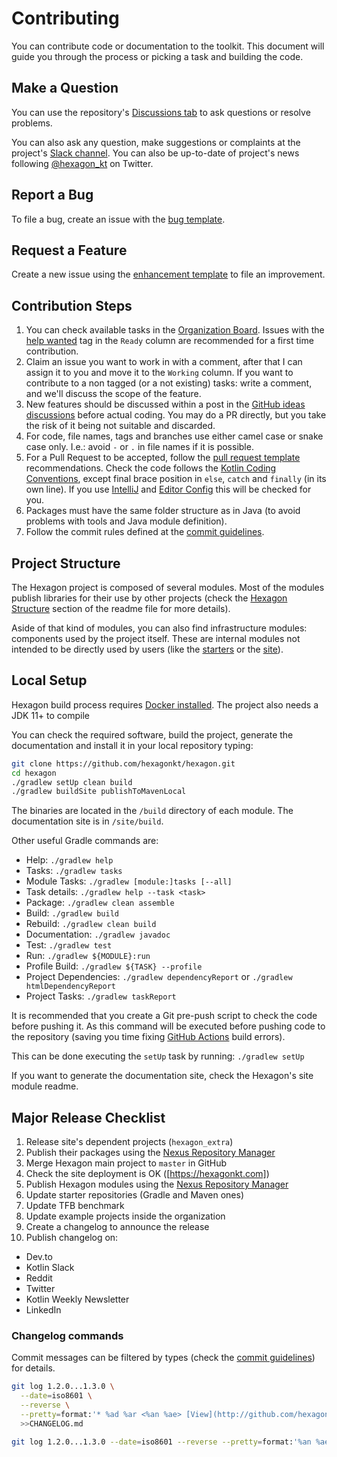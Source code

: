
# Contributing
You can contribute code or documentation to the toolkit. This document will guide you through the
process or picking a task and building the code.

## Make a Question
You can use the repository's [Discussions tab][discussion] to ask questions or resolve problems.

You can also ask any question, make suggestions or complaints at the project's
[Slack channel][Slack]. You can also be up-to-date of project's news following [@hexagon_kt] on
Twitter.

[discussion]: https://github.com/hexagonkt/hexagon/discussions
[Slack]: https://kotlinlang.slack.com/messages/hexagon
[@hexagon_kt]: https://twitter.com/hexagon_kt

## Report a Bug
To file a bug, create an issue with the [bug template].

[bug template]: https://github.com/hexagonkt/hexagon/issues/new?template=bug.md

## Request a Feature
Create a new issue using the [enhancement template] to file an improvement.

[enhancement template]: https://github.com/hexagonkt/hexagon/issues/new?template=enhancement.md

## Contribution Steps
1. You can check available tasks in the [Organization Board]. Issues with the [help wanted] tag in
   the `Ready` column are recommended for a first time contribution.
2. Claim an issue you want to work in with a comment, after that I can assign it to you and move it
   to the `Working` column. If you want to contribute to a non tagged (or a not existing) tasks:
   write a comment, and we'll discuss the scope of the feature.
3. New features should be discussed within a post in the [GitHub ideas discussions][ideas]
   before actual coding. You may do a PR directly, but you take the risk of it being not suitable
   and discarded.
4. For code, file names, tags and branches use either camel case or snake case only. I.e.: avoid `-`
   or `.` in file names if it is possible.
5. For a Pull Request to be accepted, follow the [pull request template] recommendations. Check the
   code follows the [Kotlin Coding Conventions], except final brace position in `else`, `catch` and
   `finally` (in its own line). If you use [IntelliJ] and [Editor Config] this will be checked for
   you.
6. Packages must have the same folder structure as in Java (to avoid problems with tools and Java
   module definition).
7. Follow the commit rules defined at the [commit guidelines].

[Organization Board]: https://github.com/orgs/hexagonkt/projects/2
[help wanted]: https://github.com/hexagonkt/hexagon/issues?q=is%3Aissue+is%3Aopen+label%3A%22help+wanted%22
[pull request template]: https://github.com/hexagonkt/.github/blob/master/pull_request_template.md
[IntelliJ]: https://www.jetbrains.com/idea
[Editor Config]: https://editorconfig.org
[Kotlin Coding Conventions]: https://kotlinlang.org/docs/reference/coding-conventions.html
[commit guidelines]: https://github.com/hexagonkt/.github/blob/master/commits.md
[ideas]: https://github.com/hexagonkt/hexagon/discussions/categories/ideas

## Project Structure
The Hexagon project is composed of several modules. Most of the modules publish libraries for their
use by other projects (check the [Hexagon Structure] section of the readme file for more details).

Aside of that kind of modules, you can also find infrastructure modules: components used by the
project itself. These are internal modules not intended to be directly used by users (like the
[starters] or the [site]).

[Hexagon Structure]: https://github.com/hexagonkt/hexagon/blob/master/README.md#hexagon-structure
[starters]: https://github.com/hexagonkt/hexagon/blob/master/starters/README.md
[site]: https://github.com/hexagonkt/hexagon/blob/master/site/README.md

## Local Setup
Hexagon build process requires [Docker installed](https://docs.docker.com/engine/install). The
project also needs a JDK 11+ to compile

You can check the required software, build the project, generate the documentation and install it in
your local repository typing:

```bash
git clone https://github.com/hexagonkt/hexagon.git
cd hexagon
./gradlew setUp clean build
./gradlew buildSite publishToMavenLocal
```

The binaries are located in the `/build` directory of each module. The documentation site is in
`/site/build`.

Other useful Gradle commands are:

* Help: `./gradlew help`
* Tasks: `./gradlew tasks`
* Module Tasks: `./gradlew [module:]tasks [--all]`
* Task details: `./gradlew help --task <task>`
* Package: `./gradlew clean assemble`
* Build: `./gradlew build`
* Rebuild: `./gradlew clean build`
* Documentation: `./gradlew javadoc`
* Test: `./gradlew test`
* Run: `./gradlew ${MODULE}:run`
* Profile Build: `./gradlew ${TASK} --profile`
* Project Dependencies: `./gradlew dependencyReport` or `./gradlew htmlDependencyReport`
* Project Tasks: `./gradlew taskReport`

It is recommended that you create a Git pre-push script to check the code before pushing it. As
this command will be executed before pushing code to the repository (saving you time fixing
[GitHub Actions] build errors).

This can be done executing the `setUp` task by running: `./gradlew setUp`

If you want to generate the documentation site, check the Hexagon's site module readme.

[GitHub Actions]: https://github.com/features/actions

## Major Release Checklist
1. Release site's dependent projects (`hexagon_extra`)
2. Publish their packages using the [Nexus Repository Manager]
3. Merge Hexagon main project to `master` in GitHub
4. Check the site deployment is OK ([https://hexagonkt.com])
5. Publish Hexagon modules using the [Nexus Repository Manager]
6. Update starter repositories (Gradle and Maven ones)
7. Update TFB benchmark
8. Update example projects inside the organization
9. Create a changelog to announce the release
10. Publish changelog on:
  * Dev.to
  * Kotlin Slack
  * Reddit
  * Twitter
  * Kotlin Weekly Newsletter
  * LinkedIn

[Nexus Repository Manager]: https://oss.sonatype.org

### Changelog commands
Commit messages can be filtered by types (check the [commit guidelines]) for details.

```bash
git log 1.2.0...1.3.0 \
  --date=iso8601 \
  --reverse \
  --pretty=format:'* %ad %ar <%an %ae> [View](http://github.com/hexagonkt/hexagon/commit/%H) · %s' \
  >>CHANGELOG.md

git log 1.2.0...1.3.0 --date=iso8601 --reverse --pretty=format:'%an %ae'|sort|uniq >>CHANGELOG.md
```
